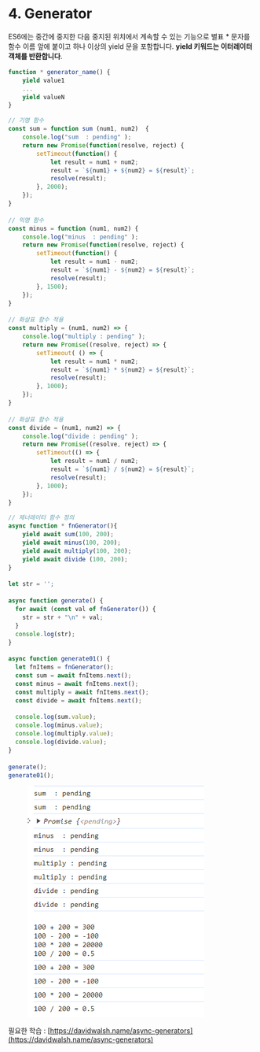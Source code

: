 # 4. Generator

ES6에는 중간에 중지한 다음 중지된 위치에서 계속할 수 있는 기능으로 별표 \* 문자를 함수 이름 앞에 붙이고 하나 이상의 yield 문을 포함합니다. **yield 키워드는 이터레이터 객체를 반환합니다**.

```javascript
function * generator_name() {
    yield value1
    ...
    yield valueN
}
```

```javascript
// 기명 함수
const sum = function sum (num1, num2)  {
    console.log("sum  : pending" );
    return new Promise(function(resolve, reject) {
        setTimeout(function() {
            let result = num1 + num2;            
            result = `${num1} + ${num2} = ${result}`;
            resolve(result);
        }, 2000);
    });
}

// 익명 함수
const minus = function (num1, num2) {
    console.log("minus  : pending" );
    return new Promise(function(resolve, reject) {
        setTimeout(function() {
            let result = num1 - num2; 
            result = `${num1} - ${num2} = ${result}`;
            resolve(result);
        }, 1500);
    });
}

// 화살표 함수 적용
const multiply = (num1, num2) => {
    console.log("multiply : pending" );
    return new Promise((resolve, reject) => {
        setTimeout( () => {
            let result = num1 * num2; 
            result = `${num1} * ${num2} = ${result}`;
            resolve(result);
        }, 1000);
    });
}

// 화살표 함수 적용
const divide = (num1, num2) => {
    console.log("divide : pending" );
    return new Promise((resolve, reject) => {
        setTimeout(() => { 
            let result = num1 / num2; 
            result = `${num1} / ${num2} = ${result}`;
            resolve(result);
        }, 1000);
    });
}
```

```javascript
// 제너레이터 함수 정의
async function * fnGenerator(){
    yield await sum(100, 200);
    yield await minus(100, 200);
    yield await multiply(100, 200);
    yield await divide (100, 200);
}
 
let str = '';

async function generate() {  
  for await (const val of fnGenerator()) {
    str = str + "\n" + val;
  }
  console.log(str);   
}

async function generate01() { 
  let fnItems = fnGenerator();
  const sum = await fnItems.next();
  const minus = await fnItems.next();
  const multiply = await fnItems.next();
  const divide = await fnItems.next();
  
  console.log(sum.value);
  console.log(minus.value);
  console.log(multiply.value);
  console.log(divide.value);
}

generate();
generate01();
```

<figure><img src="../../.gitbook/assets/image (21).png" alt=""><figcaption></figcaption></figure>

필요한 학습 : [https://davidwalsh.name/async-generators](https://davidwalsh.name/async-generators)
